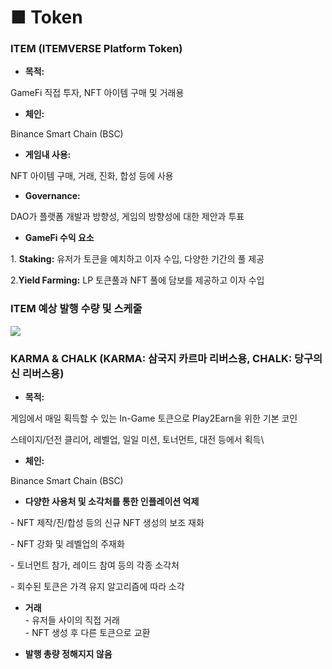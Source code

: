 # ■ Token

### ITEM (ITEMVERSE Platform Token)

* **목적:**&#x20;

&#x20;     GameFi 직접 투자, NFT 아이템 구매 및 거래용

* **체인:**&#x20;

&#x20;      Binance Smart Chain (BSC)

* **게임내 사용:**&#x20;

&#x20;      NFT 아이템 구매, 거래, 진화, 합성 등에 사용

* **Governance:**&#x20;

&#x20;      DAO가 플랫폼 개발과 방향성, 게임의 방향성에 대한 제안과 투표

* **GameFi 수익 요소**

&#x20;     1\. **Staking:** 유저가 토큰을 예치하고 이자 수입, 다양한 기간의 풀 제공

&#x20;     2.**Yield Farming:** LP 토큰풀과 NFT 풀에 담보를 제공하고 이자 수입



### ITEM 예상 발행 수량 및 스케줄  &#x20;

![](.gitbook/assets/t\_table.png)

### KARMA & CHALK (KARMA: 삼국지 카르마 리버스용, CHALK: 당구의 신 리버스용)

* **목적:**&#x20;

&#x20;       게임에서 매일 획득할 수 있는 In-Game 토큰으로 Play2Earn을 위한 기본 코인

&#x20;       스테이지/던전 클리어, 레벨업, 일일 미션, 토너먼트, 대전 등에서 획득\


* **체인:**&#x20;

&#x20;      Binance Smart Chain (BSC)



* **다양한 사용처 및 소각처를 통한 인플레이션 억제**

&#x20;   \- NFT 제작/진/합성 등의 신규 NFT 생성의 보조 재화

&#x20;   \- NFT 강화 및 레벨업의 주재화

&#x20;   \- 토너먼트 참가, 레이드 참여 등의 각종 소각처

&#x20;   \- 회수된 토큰은 가격 유지 알고리즘에 따라 소각



* **거래** \
  \- 유저들 사이의 직접 거래\
  \- NFT 생성 후 다른 토큰으로 교환



* **발행 총량 정해지지 않음**


